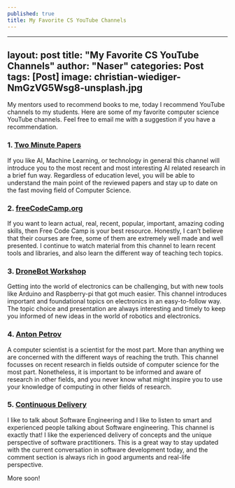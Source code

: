 ```yaml
---
published: true
title: My Favorite CS YouTube Channels
---
```

---
layout: post
title: "My Favorite CS YouTube Channels"
author: "Naser"
categories: Post
tags: [Post]
image: christian-wiediger-NmGzVG5Wsg8-unsplash.jpg
---


My mentors used to recommend books to me, today I recommend YouTube channels to my students.  Here are some of my favorite computer science YouTube channels.  Feel free to email me with a suggestion if you have a recommendation.



### 1. [Two Minute Papers](https://www.youtube.com/c/K%C3%A1rolyZsolnai)
If you like AI, Machine Learning, or technology in general this channel will introduce you to the most recent and most interesting AI related research in a brief fun way.  Regardless of education level, you will be able to understand the main point of the reviewed papers and stay up to date on the fast moving field of Computer Science.   

### 2. [freeCodeCamp.org](https://www.youtube.com/c/Freecodecamp)
If you want to learn actual, real, recent, popular, important, amazing coding skills, then Free Code Camp is your best resource.  Honestly, I can’t believe that their courses are free, some of them are extremely well made and well presented.  I continue to watch material from this channel to learn recent tools and libraries, and also learn the different way of teaching tech topics.    

### 3. [DroneBot Workshop](https://www.youtube.com/c/Dronebotworkshop1)
Getting into the world of electronics can be challenging, but with new tools like Arduino and Raspberry-pi that got much easier.  This channel introduces important and foundational topics on electronics in an easy-to-follow way.  The topic choice and presentation are always interesting and timely to keep you informed of new ideas in the world of robotics and electronics. 

### 4. [Anton Petrov](https://www.youtube.com/c/whatdamath)
A computer scientist is a scientist for the most part.  More than anything we are concerned with the different ways of reaching the truth.  This channel focusses on recent research in fields outside of computer science for the most part.  Nonetheless, it is important to be informed and aware of research in other fields, and you never know what might inspire you to use your knowledge of computing in other fields of research. 

### 5. [Continuous Delivery](https://www.youtube.com/c/ContinuousDelivery)
I like to talk about Software Engineering and I like to listen to smart and experienced people talking about Software engineering.  This channel is exactly that!  I like the experienced delivery of concepts and the unique perspective of software practitioners.  This is a great way to stay updated with the current conversation in software development today, and the comment section is always rich in good arguments and real-life perspective. 


More soon!
